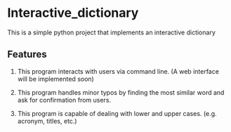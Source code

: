 # Interactive_dictionary
This is a simple python project that implements an interactive dictionary


## Features

1. This program interacts with users via command line. (A web interface will be implemented soon)

2. This program handles minor typos by finding the most similar word and ask for confirmation from users.

3. This program is capable of dealing with lower and upper cases. (e.g. acronym, titles, etc.)
